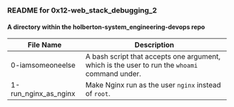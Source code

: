 ### README for 0x12-web_stack_debugging_2 ###
#### A directory within the holberton-system_engineering-devops repo ####

| File Name | Description |
| --------- | ----------- |
| 0-iamsomeoneelse | A bash script that accepts one argument, which is the user to run the `whoami` command under. |
| 1-run_nginx_as_nginx | Make Nginx run as the user `nginx` instead of `root`. |
